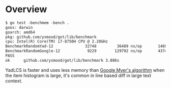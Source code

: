 # Overview

```txt
$ go test -benchmem -bench .
goos: darwin
goarch: amd64
pkg: github.com/ysmood/got/lib/benchmark
cpu: Intel(R) Core(TM) i7-8750H CPU @ 2.20GHz
BenchmarkRandomYad-12       	   32748	     36489 ns/op	   14699 B/op	     212 allocs/op
BenchmarkRandomGoogle-12    	    9229	    129792 ns/op	   43744 B/op	     821 allocs/op
PASS
ok  	github.com/ysmood/got/lib/benchmark	3.886s
```

YadLCS is faster and uses less memory than [Google Myer's algorithm](https://github.com/sergi/go-diff/blob/849d7ebc9716f43ec1295e9bc00e5c8cffef3d9f/diffmatchpatch/diff.go#L5-L7) when the item histogram is large, it's common in line based diff in large text context.
